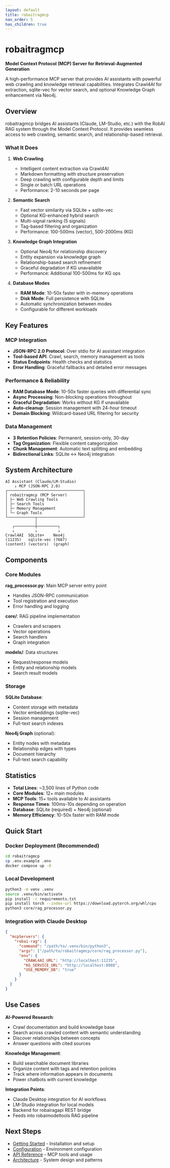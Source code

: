 ```yaml
---
layout: default
title: robaitragmcp
nav_order: 5
has_children: true
---
```


# robaitragmcp

**Model Context Protocol (MCP) Server for Retrieval-Augmented Generation**

A high-performance MCP server that provides AI assistants with powerful web crawling and knowledge retrieval capabilities. Integrates Crawl4AI for extraction, sqlite-vec for vector search, and optional Knowledge Graph enhancement via Neo4j.

## Overview

robaitragmcp bridges AI assistants (Claude, LM-Studio, etc.) with the RobAI RAG system through the Model Context Protocol. It provides seamless access to web crawling, semantic search, and relationship-based retrieval.

### What It Does

1. **Web Crawling**
   - Intelligent content extraction via Crawl4AI
   - Markdown formatting with structure preservation
   - Deep crawling with configurable depth and limits
   - Single or batch URL operations
   - Performance: 2-10 seconds per page

2. **Semantic Search**
   - Fast vector similarity via SQLite + sqlite-vec
   - Optional KG-enhanced hybrid search
   - Multi-signal ranking (5 signals)
   - Tag-based filtering and organization
   - Performance: 100-500ms (vector), 500-2000ms (KG)

3. **Knowledge Graph Integration**
   - Optional Neo4j for relationship discovery
   - Entity expansion via knowledge graph
   - Relationship-based search refinement
   - Graceful degradation if KG unavailable
   - Performance: Additional 100-500ms for KG ops

4. **Database Modes**
   - **RAM Mode**: 10-50x faster with in-memory operations
   - **Disk Mode**: Full persistence with SQLite
   - Automatic synchronization between modes
   - Configurable for different workloads

## Key Features

### MCP Integration

- **JSON-RPC 2.0 Protocol**: Over stdio for AI assistant integration
- **Tool-based API**: Crawl, search, memory management as tools
- **Status Endpoints**: Health checks and statistics
- **Error Handling**: Graceful fallbacks and detailed error messages

### Performance & Reliability

- **RAM Database Mode**: 10-50x faster queries with differential sync
- **Async Processing**: Non-blocking operations throughout
- **Graceful Degradation**: Works without KG if unavailable
- **Auto-cleanup**: Session management with 24-hour timeout
- **Domain Blocking**: Wildcard-based URL filtering for security

### Data Management

- **3 Retention Policies**: Permanent, session-only, 30-day
- **Tag Organization**: Flexible content categorization
- **Chunk Management**: Automatic text splitting and embedding
- **Bidirectional Links**: SQLite ↔ Neo4j integration

## System Architecture

```
AI Assistant (Claude/LM-Studio)
    ↓ MCP (JSON-RPC 2.0)
┌─────────────────────────────────┐
│ robaitragmcp (MCP Server)       │
│ ├─ Web Crawling Tools           │
│ ├─ Search Tools                 │
│ ├─ Memory Management            │
│ └─ Graph Tools                  │
└────────────┬────────────────────┘
             │
   ┌─────────┼─────────┐
   ↓         ↓         ↓
Crawl4AI  SQLite+    Neo4j
(11235)   sqlite-vec (7687)
(content) (vectors)  (graph)
```

## Components

### Core Modules

**rag_processor.py**: Main MCP server entry point
- Handles JSON-RPC communication
- Tool registration and execution
- Error handling and logging

**core/**: RAG pipeline implementation
- Crawlers and scrapers
- Vector operations
- Search handlers
- Graph integration

**models/**: Data structures
- Request/response models
- Entity and relationship models
- Search result models

### Storage

**SQLite Database**:
- Content storage with metadata
- Vector embeddings (sqlite-vec)
- Session management
- Full-text search indexes

**Neo4j Graph** (optional):
- Entity nodes with metadata
- Relationship edges with types
- Document hierarchy
- Full-text search capability

## Statistics

- **Total Lines**: ~3,500 lines of Python code
- **Core Modules**: 12+ main modules
- **MCP Tools**: 15+ tools available to AI assistants
- **Response Times**: 100ms-10s depending on operation
- **Database**: SQLite (required) + Neo4j (optional)
- **Memory Efficiency**: 10-50x faster with RAM mode

## Quick Start

### Docker Deployment (Recommended)

```bash
cd robaitragmcp
cp .env.example .env
docker compose up -d
```

### Local Development

```bash
python3 -m venv .venv
source .venv/bin/activate
pip install -r requirements.txt
pip install torch --index-url https://download.pytorch.org/whl/cpu
python3 core/rag_processor.py
```

### Integration with Claude Desktop

```json
{
  "mcpServers": {
    "robai-rag": {
      "command": "/path/to/.venv/bin/python3",
      "args": ["/path/to/robaitragmcp/core/rag_processor.py"],
      "env": {
        "CRAWL4AI_URL": "http://localhost:11235",
        "KG_SERVICE_URL": "http://localhost:8088",
        "USE_MEMORY_DB": "true"
      }
    }
  }
}
```

## Use Cases

**AI-Powered Research**:
- Crawl documentation and build knowledge base
- Search across crawled content with semantic understanding
- Discover relationships between concepts
- Answer questions with cited sources

**Knowledge Management**:
- Build searchable document libraries
- Organize content with tags and retention policies
- Track where information appears in documents
- Power chatbots with current knowledge

**Integration Points**:
- Claude Desktop integration for AI workflows
- LM-Studio integration for local models
- Backend for robairagapi REST bridge
- Feeds into robaimodeltools RAG pipeline

## Next Steps

- [Getting Started](getting-started.html) - Installation and setup
- [Configuration](configuration.html) - Environment configuration
- [API Reference](api-reference.html) - MCP tools and usage
- [Architecture](architecture.html) - System design and patterns
